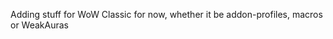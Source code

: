 Adding stuff for WoW Classic for now, whether it be addon-profiles, macros or WeakAuras

<!---
fredbeatdad/fredbeatdad is a ✨ special ✨ repository because its `README.md` (this file) appears on your GitHub profile.
You can click the Preview link to take a look at your changes.
--->
